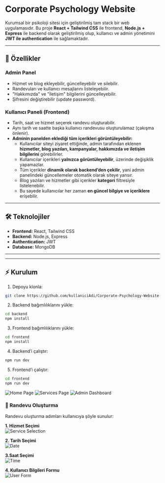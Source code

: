 # Corporate Psychology Website

Kurumsal bir psikoloji sitesi için geliştirilmiş tam stack bir web uygulamasıdır. Bu proje **React + Tailwind CSS** ile frontend, **Node.js + Express** ile backend olarak geliştirilmiş olup, kullanıcı ve admin yönetimini **JWT ile authentication** ile sağlamaktadır.  

---

## 🚀 Özellikler

### Admin Panel
- Hizmet ve blog ekleyebilir, güncelleyebilir ve silebilir.
- Randevuları ve kullanıcı mesajlarını listeleyebilir.
- "Hakkımızda" ve "İletişim" bilgilerini güncelleyebilir.
- Şifresini değiştirebilir (update password).

### Kullanıcı Paneli (Frontend)
- Tarih, saat ve hizmet seçerek randevu oluşturabilir.
- Aynı tarih ve saatte başka kullanıcı randevusu oluşturulamaz (çakışma önlenir).
- **Adminin panelden eklediği tüm içerikleri görüntüleyebilir:**
  - Kullanıcılar siteyi ziyaret ettiğinde, admin tarafından eklenen **hizmetler, blog yazıları, kampanyalar, hakkımızda ve iletişim bilgilerini** görebilirler.
  - Kullanıcılar içerikleri **yalnızca görüntüleyebilir**, üzerinde değişiklik yapamazlar.
  - Tüm içerikler **dinamik olarak backend’den çekilir**, yani admin panelindeki güncellemeler otomatik olarak siteye yansır.
  - Blog yazıları ve hizmetler gibi içerikler **kategori** filtresiyle listelenebilir.
  - Bu sayede kullanıcılar her zaman **en güncel bilgiye ve içeriklere** erişebilir.

---

## 🛠️ Teknolojiler
- **Frontend:** React, Tailwind CSS
- **Backend:** Node.js, Express
- **Authentication:** JWT
- **Database:** MongoDB 

---


---

## ⚡ Kurulum

1. Depoyu klonla:
```bash
git clone https://github.com/kullaniciAdi/Corporate-Psychology-Website.git
``` 
2. Backend bağımlılıklarını yükle:
```bash
cd backend
npm install
``` 
3. Frontend bağımlılıklarını yükle:
```bash
cd frontend
npm install
``` 
4. Backend’i çalıştır:
```bash
npm run dev
``` 
5. Frontend’i çalıştır:
```bash
cd frontend
npm run dev
```

![Home Page](./screenshots/home.png)
![Services Page](./screenshots/services.png)
![Admin Dashboard](./screenshots/admin-dashboard.png)


### 📅 Randevu Oluşturma

Randevu oluşturma adımları kullanıcıya şöyle sunulur:

**1. Hizmet Seçimi**  
![Service Selection](./screenshots/appointments-service.png)

**2. Tarih Seçimi**  
![Date](./screenshots/appointments-date.png)

**3.Saat Seçimi**  
![Time](./screenshots/appointment-time.png)

**4. Kullanıcı Bilgileri Formu**  
![User Form](./screenshots/appointment-form.png)



